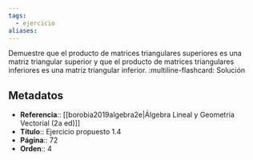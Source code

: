 ```yaml
---
tags:
  - ejercicio
aliases:
---
```

Demuestre que el producto de matrices triangulares superiores es una matriz triangular superior y que el producto de matrices triangulares inferiores es una matriz triangular inferior.
:multiline-flashcard:
Solución

## Metadatos
- **Referencia**:: [[borobia2019algebra2e|Álgebra Lineal y Geometría Vectorial (2a ed)]]
- **Título**:: Ejercicio propuesto 1.4
- **Página**:: 72
- **Orden**:: 4
